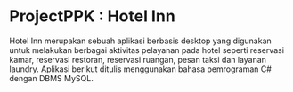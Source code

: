 # ProjectPPK : Hotel Inn
Hotel Inn merupakan sebuah aplikasi berbasis desktop yang digunakan untuk melakukan berbagai aktivitas pelayanan
pada hotel seperti reservasi kamar, reservasi restoran, reservasi ruangan, pesan taksi dan layanan laundry.
Aplikasi berikut ditulis menggunakan bahasa pemrograman C# dengan DBMS MySQL.
